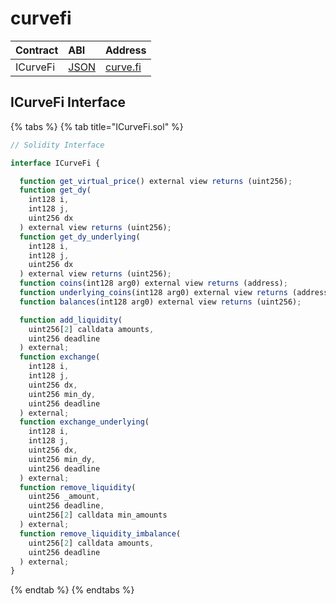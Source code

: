 # curvefi

| Contract | ABI | Address |
| :--- | :--- | :--- |
| ICurveFi | [JSON](https://github.com/curvefi/curve-contract/blob/compounded/deployed/2020-01-21_mainnet/swap.abi) | [curve.fi](https://etherscan.io/address/0x2e60CF74d81ac34eB21eEff58Db4D385920ef419#code) |

## ICurveFi Interface

{% tabs %}
{% tab title="ICurveFi.sol" %}
```javascript
// Solidity Interface

interface ICurveFi {

  function get_virtual_price() external view returns (uint256);
  function get_dy(
    int128 i,
    int128 j,
    uint256 dx
  ) external view returns (uint256);
  function get_dy_underlying(
    int128 i,
    int128 j,
    uint256 dx
  ) external view returns (uint256);
  function coins(int128 arg0) external view returns (address);
  function underlying_coins(int128 arg0) external view returns (address);
  function balances(int128 arg0) external view returns (uint256);

  function add_liquidity(
    uint256[2] calldata amounts,
    uint256 deadline
  ) external;
  function exchange(
    int128 i,
    int128 j,
    uint256 dx,
    uint256 min_dy,
    uint256 deadline
  ) external;
  function exchange_underlying(
    int128 i,
    int128 j,
    uint256 dx,
    uint256 min_dy,
    uint256 deadline
  ) external;
  function remove_liquidity(
    uint256 _amount,
    uint256 deadline,
    uint256[2] calldata min_amounts
  ) external;
  function remove_liquidity_imbalance(
    uint256[2] calldata amounts,
    uint256 deadline
  ) external;
}
```
{% endtab %}
{% endtabs %}


